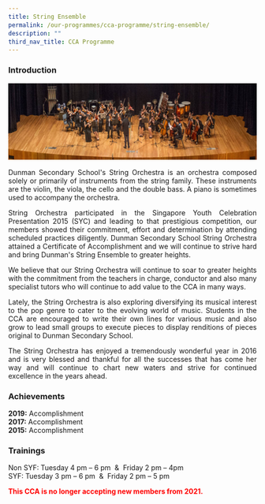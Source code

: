 ```yaml
---
title: String Ensemble
permalink: /our-programmes/cca-programme/string-ensemble/
description: ""
third_nav_title: CCA Programme
---
```

### Introduction

![](/images/Student%20Development%20Programme/CCA%20Programme/Performing%20Arts/string_ensemble.jpg)

<p style="text-align: justify;">Dunman Secondary School's String Orchestra is an orchestra composed solely or primarily of instruments from the string family. These instruments are the violin, the viola, the cello and the double bass. A piano is sometimes used to accompany the orchestra.</p>

<p style="text-align: justify;">String Orchestra participated in the Singapore Youth Celebration Presentation 2015 (SYC) and leading to that prestigious competition, our members showed their commitment, effort and determination by attending scheduled practices diligently. Dunman Secondary School String Orchestra attained a Certificate of Accomplishment and we will continue to strive hard and bring Dunman's String Ensemble to greater heights.</p>

<p style="text-align: justify;">We believe that our String Orchestra will continue to soar to greater heights with the commitment from the teachers in charge, conductor and also many specialist tutors who will continue to add value to the CCA in many ways.</p>

<p style="text-align: justify;">Lately, the String Orchestra is also exploring diversifying its musical interest to the pop genre to cater to the evolving world of music. Students in the CCA are encouraged to write their own lines for various music and also grow to lead small groups to execute pieces to display renditions of pieces original to Dunman Secondary School.</p>

<p style="text-align: justify;">The String Orchestra has enjoyed a tremendously wonderful year in 2016 and is very blessed and thankful for all the successes that has come her way and will continue to chart new waters and strive for continued excellence in the years ahead.</p>

### Achievements

**2019:** Accomplishment  
**2017:** Accomplishment  
**2015:** Accomplishment

### Trainings

Non SYF: Tuesday 4 pm – 6 pm  &  Friday 2 pm – 4pm  
SYF: Tuesday 3 pm – 6 pm  &  Friday 2 pm – 5 pm  


<span style = "color: red"> <b>This CCA is no longer accepting new members from 2021.</b> </span>